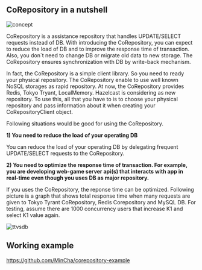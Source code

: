 ## CoRepository in a nutshell
![concept](http://good-samples.googlecode.com/files/corepository-concept.gif)

CoRepository is a assistance repository that handles UPDATE/SELECT requests instead of DB. With introducing the CoRepository, you can expect to reduce the load of DB and to improve the response time of transaction. Also, you don`t need to change DB or migrate old data to new storage. The CoRepository ensures synchronization with DB by write-back mechanism.

In fact, the CoRepository is a simple client library. So you need to ready your physical repository. The CoRepository enable to use well known NoSQL storages as rapid repository. At now, the CoRepository provides Redis, Tokyo Tryant, LocalMemory. Hazelcast is considering as new repository. To use this, all that you have to is to choose your physical repository and pass information about it when creating your CoRepositoryClient object. 

Following situations would be good for using the CoRepository.

**1) You need to reduce the load of your operating DB**

You can reduce the load of your operating DB by delegating frequent UPDATE/SELECT requests to the CoRepository.

**2) You need to optimize the response time of transaction. For example, you are developing web-game server api(s) that interacts with app in real-time even though you uses DB as major repository.**

If you uses the CoRepository, the reponse time can be optimized. Following picture is a graph that shows total response time when many requests are given to Tokyo Tyrant CoRepository, Redis Corepository and MySQL DB. For testing, assume there are 1000 concurrency users that increase K1 and select K1 value again.

![ttvsdb](http://good-samples.googlecode.com/files/tt-vs-db4.gif)

## Working example
https://github.com/MinCha/corepository-example 
